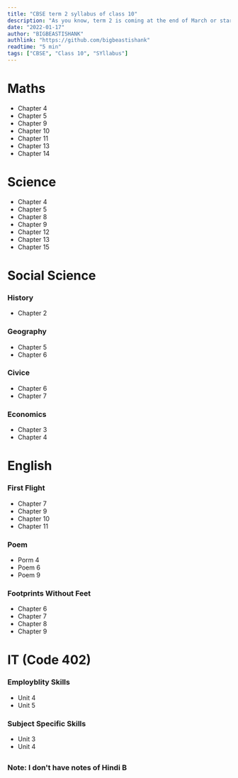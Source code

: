 ```yaml
---
title: "CBSE term 2 syllabus of class 10"
description: "As you know, term 2 is coming at the end of March or start of April. So here is the syllabus for Term 2 Class 10."
date: "2022-01-17"
author: "BIGBEASTISHANK"
authlink: "https://github.com/bigbeastishank"
readtime: "5 min"
tags: ["CBSE", "Class 10", "SYllabus"]
---
```


# Maths

- Chapter 4
- Chapter 5
- Chapter 9
- Chapter 10
- Chapter 11
- Chapter 13
- Chapter 14

# Science

- Chapter 4
- Chapter 5
- Chapter 8
- Chapter 9
- Chapter 12
- Chapter 13
- Chapter 15

# Social Science

### History

- Chapter 2

### Geography

- Chapter 5
- Chapter 6

### Civice

- Chapter 6
- Chapter 7

### Economics

- Chapter 3
- Chapter 4

# English

### First Flight

- Chapter 7
- Chapter 9
- Chapter 10
- Chapter 11

### Poem

- Porm 4
- Poem 6
- Poem 9

### Footprints Without Feet

- Chapter 6
- Chapter 7
- Chapter 8
- Chapter 9

# IT (Code 402)

### Employblity Skills

- Unit 4
- Unit 5

### Subject Specific Skills

- Unit 3
- Unit 4

##

##

### **Note: I don't have notes of Hindi B**
